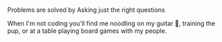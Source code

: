 ### 
Problems are solved by 
Asking just the right questions


When I'm not coding you'll find me noodling on my guitar 🎸, training the pup, or at a table playing board games with my people. 
